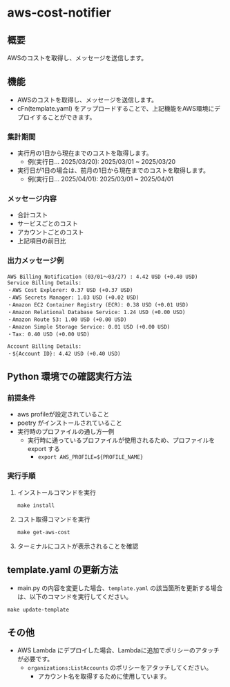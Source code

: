 # aws-cost-notifier

## 概要
AWSのコストを取得し、メッセージを送信します。

## 機能
- AWSのコストを取得し、メッセージを送信します。
- cFn(template.yaml) をアップロードすることで、上記機能をAWS環境にデプロイすることができます。

### 集計期間
- 実行月の1日から現在までのコストを取得します。
  - 例(実行日... 2025/03/20): 2025/03/01 ~ 2025/03/20
- 実行日が1日の場合は、前月の1日から現在までのコストを取得します。
  - 例(実行日... 2025/04/01): 2025/03/01 ~ 2025/04/01

### メッセージ内容
- 合計コスト
- サービスごとのコスト
- アカウントごとのコスト
- 上記項目の前日比

### 出力メッセージ例
```
AWS Billing Notification (03/01～03/27) : 4.42 USD (+0.40 USD)
Service Billing Details:
・AWS Cost Explorer: 0.37 USD (+0.37 USD)
・AWS Secrets Manager: 1.03 USD (+0.02 USD)
・Amazon EC2 Container Registry (ECR): 0.38 USD (+0.01 USD)
・Amazon Relational Database Service: 1.24 USD (+0.00 USD)
・Amazon Route 53: 1.00 USD (+0.00 USD)
・Amazon Simple Storage Service: 0.01 USD (+0.00 USD)
・Tax: 0.40 USD (+0.00 USD)

Account Billing Details:
・${Account ID}: 4.42 USD (+0.40 USD)
```

## Python 環境での確認実行方法
### 前提条件
- aws profileが設定されていること
- poetry がインストールされていること
- 実行時のプロファイルの通し方一例
  - 実行時に通っているプロファイルが使用されるため、プロファイルを export する
    - `export AWS_PROFILE=${PROFILE_NAME}`

### 実行手順
1. インストールコマンドを実行
    ```
    make install
    ```
2. コスト取得コマンドを実行
    ```
    make get-aws-cost
    ```
3. ターミナルにコストが表示されることを確認


## template.yaml の更新方法
- main.py の内容を変更した場合、`template.yaml` の該当箇所を更新する場合は、以下のコマンドを実行してください。
```
make update-template
```


## その他
- AWS Lambda にデプロイした場合、Lambdaに追加でポリシーのアタッチが必要です。
  - `organizations:ListAccounts` のポリシーをアタッチしてください。
    - アカウント名を取得するために使用しています。
